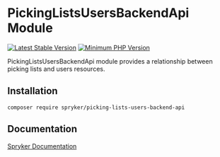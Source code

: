 # PickingListsUsersBackendApi Module
[![Latest Stable Version](https://poser.pugx.org/spryker/picking-lists-users-backend-api/v/stable.svg)](https://packagist.org/packages/spryker/picking-lists-users-backend-api)
[![Minimum PHP Version](https://img.shields.io/badge/php-%3E%3D%208.2-8892BF.svg)](https://php.net/)

PickingListsUsersBackendApi module provides a relationship between picking lists and users resources.

## Installation

```
composer require spryker/picking-lists-users-backend-api
```

## Documentation

[Spryker Documentation](https://docs.spryker.com)
